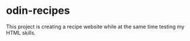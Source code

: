 # odin-recipes

This project is creating a recipe website while at the same time testing my HTML skills.